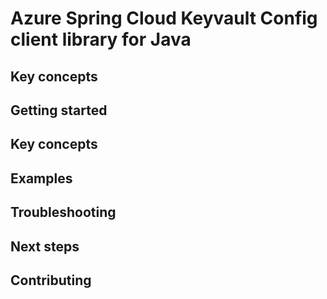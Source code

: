 # Azure Spring Cloud Keyvault Config client library for Java

## Key concepts
## Getting started
## Key concepts
## Examples
## Troubleshooting
## Next steps
## Contributing
